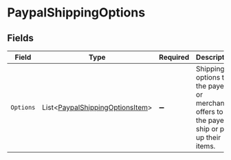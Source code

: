 # PaypalShippingOptions


## Fields

| Field                                                                                           | Type                                                                                            | Required                                                                                        | Description                                                                                     |
| ----------------------------------------------------------------------------------------------- | ----------------------------------------------------------------------------------------------- | ----------------------------------------------------------------------------------------------- | ----------------------------------------------------------------------------------------------- |
| `Options`                                                                                       | List<[PaypalShippingOptionsItem](../../Models/Components/PaypalShippingOptionsItem.md)>         | :heavy_minus_sign:                                                                              | Shipping options that the payee or merchant offers to the payer to ship or pick up their items. |